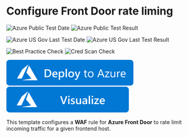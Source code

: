 # Configure Front Door rate liming 

![Azure Public Test Date](https://azurequickstartsservice.blob.core.windows.net/badges/quickstarts/microsoft.network/front-door-rate-limiting/PublicLastTestDate.svg)
![Azure Public Test Result](https://azurequickstartsservice.blob.core.windows.net/badges/quickstarts/microsoft.network/front-door-rate-limiting/PublicDeployment.svg)

![Azure US Gov Last Test Date](https://azurequickstartsservice.blob.core.windows.net/badges/quickstarts/microsoft.network/front-door-rate-limiting/FairfaxLastTestDate.svg)
![Azure US Gov Last Test Result](https://azurequickstartsservice.blob.core.windows.net/badges/quickstarts/microsoft.network/front-door-rate-limiting/FairfaxDeployment.svg)

![Best Practice Check](https://azurequickstartsservice.blob.core.windows.net/badges/quickstarts/microsoft.network/front-door-rate-limiting/BestPracticeResult.svg)
![Cred Scan Check](https://azurequickstartsservice.blob.core.windows.net/badges/quickstarts/microsoft.network/front-door-rate-limiting/CredScanResult.svg)

[![Deploy To Azure](https://raw.githubusercontent.com/Azure/azure-quickstart-templates/master/1-CONTRIBUTION-GUIDE/images/deploytoazure.svg?sanitize=true)](https://portal.azure.com/#create/Microsoft.Template/uri/https%3A%2F%2Fraw.githubusercontent.com%2FAzure%2Fazure-quickstart-templates%2Fmaster%2Fquickstarts%2Fmicrosoft.network%2Ffront-door-rate-limiting%2Fazuredeploy.json)  [![Visualize](https://raw.githubusercontent.com/Azure/azure-quickstart-templates/master/1-CONTRIBUTION-GUIDE/images/visualizebutton.svg?sanitize=true)](http://armviz.io/#/?load=https%3A%2F%2Fraw.githubusercontent.com%2FAzure%2Fazure-quickstart-templates%2Fmaster%2Fquickstarts%2Fmicrosoft.network%2Ffront-door-rate-limiting%2Fazuredeploy.json)


This template configures a **WAF** rule for **Azure Front Door** to rate limit incoming traffic for a given frontend host.


